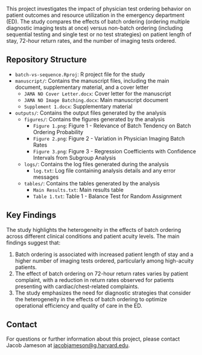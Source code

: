 This project investigates the impact of physician test ordering behavior on patient outcomes and resource utilization in the emergency department (ED). The study compares the effects of batch ordering (ordering multiple diagnostic imaging tests at once) versus non-batch ordering (including sequential testing and single test or no test strategies) on patient length of stay, 72-hour return rates, and the number of imaging tests ordered.

## Repository Structure

- `batch-vs-sequence.Rproj`: R project file for the study
- `manuscript/`: Contains the manuscript files, including the main document, supplementary material, and a cover letter
  - `JAMA NO Cover Letter.docx`: Cover letter for the manuscript
  - `JAMA NO Image Batching.docx`: Main manuscript document
  - `Supplement 1.docx`: Supplementary material
- `outputs/`: Contains the output files generated by the analysis
  - `figures/`: Contains the figures generated by the analysis
    - `Figure 1.png`: Figure 1 - Relevance of Batch Tendency on Batch Ordering Probability
    - `Figure 2.png`: Figure 2 - Variation in Physician Imaging Batch Rates
    - `Figure 3.png`: Figure 3 - Regression Coefficients with Confidence Intervals from Subgroup Analysis
  - `logs/`: Contains the log files generated during the analysis
    - `log.txt`: Log file containing analysis details and any error messages
  - `tables/`: Contains the tables generated by the analysis
    - `Main Results.txt`: Main results table
    - `Table 1.txt`: Table 1 - Balance Test for Random Assignment

## Key Findings

The study highlights the heterogeneity in the effects of batch ordering across different clinical conditions and patient acuity levels. The main findings suggest that:

1. Batch ordering is associated with increased patient length of stay and a higher number of imaging tests ordered, particularly among high-acuity patients.
2. The effect of batch ordering on 72-hour return rates varies by patient complaint, with a reduction in return rates observed for patients presenting with cardiac/chest-related complaints.
3. The study emphasizes the need for diagnostic strategies that consider the heterogeneity in the effects of batch ordering to optimize operational efficiency and quality of care in the ED.


## Contact

For questions or further information about this project, please contact Jacob Jameson at jacobjameson@g.harvard.edu.
